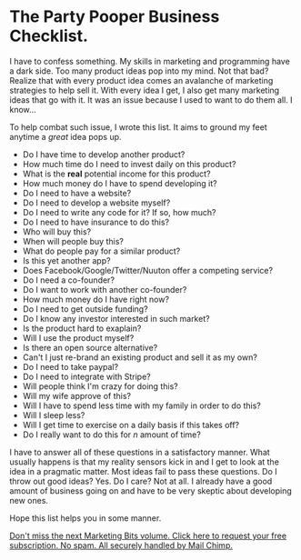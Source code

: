 The Party Pooper Business Checklist.
====================================

I have to confess something. My skills in marketing and programming have a dark side.
Too many product ideas pop into my mind. Not that bad? Realize that with every product
idea comes an avalanche of marketing strategies to help sell it. With every idea I get,
I also get many marketing ideas that go with it. It was an issue because I used
to want to do them all. I know...

To help combat such issue, I wrote this list. It aims to ground my feet anytime
a *great* idea pops up.



- Do I have time to develop another product?
- How much time do I need to invest daily on this product?
- What is the **real** potential income for this product?
- How much money do I have to spend developing it?
- Do I need to have a website?
- Do I need to develop a website myself?
- Do I need to write any code for it? If so, how much?
- Do I need to have insurance to do this?
- Who will buy this?
- When will people buy this?
- What do people pay for a similar product?
- Is this yet another app?
- Does Facebook/Google/Twitter/Nuuton offer a competing service?
- Do I need a co-founder? 
- Do I want to work with another co-founder?
- How much money do I have right now?
- Do I need to get outside funding?
- Do I know any investor interested in such market?
- Is the product hard to exaplain?
- Will I use the product myself?
- Is there an open source alternative?
- Can't I just re-brand an existing product and sell it as my own?
- Do I need to take paypal?
- Do I need to integrate with Stripe?
- Will people think I'm crazy for doing this?
- Will my wife approve of this?
- Will I have to spend less time with my family in order to do this?
- Will I sleep less?
- Will I get time to exercise on a daily basis if this takes off?
- Do I really want to do this for *n* amount of time?


I have to answer all of these questions in a satisfactory manner. What usually
happens is that my reality sensors kick in and I get to look at the idea
in a pragmatic matter. Most ideas fail to pass these questions. Do I throw out
good ideas? Yes. Do I care? Not at all. I already have a good amount of business
going on and have to be very skeptic about developing new ones.

Hope this list helps you in some manner.


<a href="http://orangethirty.github.com/marketing_bits">Don't miss the next Marketing Bits volume. Click here to request your free subscription. No spam. All securely handled by Mail Chimp.</a>
